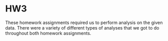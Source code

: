 # HW3

These homework assignments required us to perform analysis on the given data. There were a variety of different types of analyses that we got to do throughout both homework assignments.
